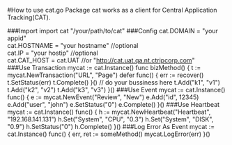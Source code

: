 #How to use cat.go
Package cat works as a client for Central Application Tracking(CAT).

###Import
	import cat "/your/path/to/cat"
###Config
	cat.DOMAIN   = "your appid"  
	cat.HOSTNAME = "your hostname" //optional  
	cat.IP       = "your hostip"   //optional  
	cat.CAT_HOST = cat.UAT         //or "http://cat.uat.qa.nt.ctripcorp.com"  
###Use Transaction
	mycat := cat.Instance()
	func bizMethod() {
		t := mycat.NewTransaction("URL", "Page")
		defer func() {
			err := recover()
			t.SetStatus(err)
			t.Complete()
		}()
		// do your bussiness here
		t.Add("k1", "v1")
		t.Add("k2", "v2")
		t.Add("k3", "v3")
	}()
###Use Event
	mycat := cat.Instance()
	func() {
		e := mycat.NewEvent("Review", "New")
		e.Add("id", 12345)
		e.Add("user", "john")
		e.SetStatus("0")
		e.Complete()
	}()
###Use Heartbeat
	mycat := cat.Instance()
	func() {
		h := mycat.NewHeartbeat("Heartbeat", "192.168.141.131")
		h.Set("System", "CPU", "0.3")
		h.Set("System", "DISK", "0.9")
		h.SetStatus("0")
		h.Complete()
	}()
###Log Error As Event
	mycat := cat.Instance()
	func() {
		err, ret := someMethod()
		mycat.LogError(err)
	}()
